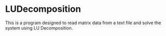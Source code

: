 # LUDecomposition
This is a program designed to read matrix data from a text file and solve the system using LU Decomposition.
